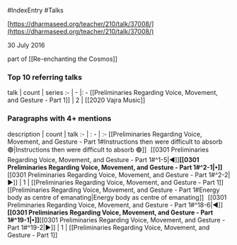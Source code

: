 #IndexEntry #Talks 

[https://dharmaseed.org/teacher/210/talk/37008/](https://dharmaseed.org/teacher/210/talk/37008/)

30 July 2016

part of [[Re-enchanting the Cosmos]]

### Top 10 referring talks
talk | count | series
:- | - |: -
[[Preliminaries Regarding Voice, Movement, and Gesture - Part 1]] | 2 | [[2020 Vajra Music]]

### Paragraphs with 4+ mentions
description | count | talk
:- | : - | :-
[[Preliminaries Regarding Voice, Movement, and Gesture - Part 1#Instructions then were difficult to absorb 🟢\|Instructions then were difficult to absorb 🟢]] &nbsp;&nbsp;[[0301 Preliminaries Regarding Voice, Movement, and Gesture - Part 1#^1-5\|◀]]**[[0301 Preliminaries Regarding Voice, Movement, and Gesture - Part 1#^2-1\|•]]**[[0301 Preliminaries Regarding Voice, Movement, and Gesture - Part 1#^2-2\|▶]] | 1 | [[Preliminaries Regarding Voice, Movement, and Gesture - Part 1]]
[[Preliminaries Regarding Voice, Movement, and Gesture - Part 1#Energy body as centre of emanating\|Energy body as centre of emanating]] &nbsp;&nbsp;[[0301 Preliminaries Regarding Voice, Movement, and Gesture - Part 1#^18-6\|◀]]**[[0301 Preliminaries Regarding Voice, Movement, and Gesture - Part 1#^19-1\|•]]**[[0301 Preliminaries Regarding Voice, Movement, and Gesture - Part 1#^19-2\|▶]] | 1 | [[Preliminaries Regarding Voice, Movement, and Gesture - Part 1]]

